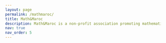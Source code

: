 ```yaml
---
layout: page
permalink: /mathmaroc/
title: Math&Maroc
description: Math&Maroc is a non-profit association promoting mathematics through training, outreach, and competitions, with members from universities globally.
nav: true
nav_order: 5
---
```

